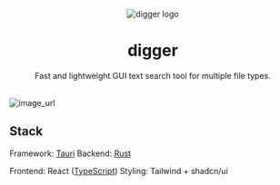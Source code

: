   <p align="center">
  <p align="center">
    <picture>
    <source media="(prefers-color-scheme: dark)" srcset="src/assets/digger-colour.svg">
    <source media="(prefers-color-scheme: light)" srcset="src/assets/digger-black.svg">
    <img alt="digger logo" src="src/assets/digger-colour.svg">
  </p>
  </p>
  <h1 align="center"><b>digger</b></h1>
  <p align="center">
    Fast and lightweight GUI text search tool for multiple file types.
    <br />
    <br />
  </p>
  </p>


![image_url]()



## Stack

Framework: [Tauri](https://tauri.app/)
Backend: [Rust](https://www.rust-lang.org/)

Frontend: React ([TypeScript](https://www.typescriptlang.org))
Styling: Tailwind + shadcn/ui






